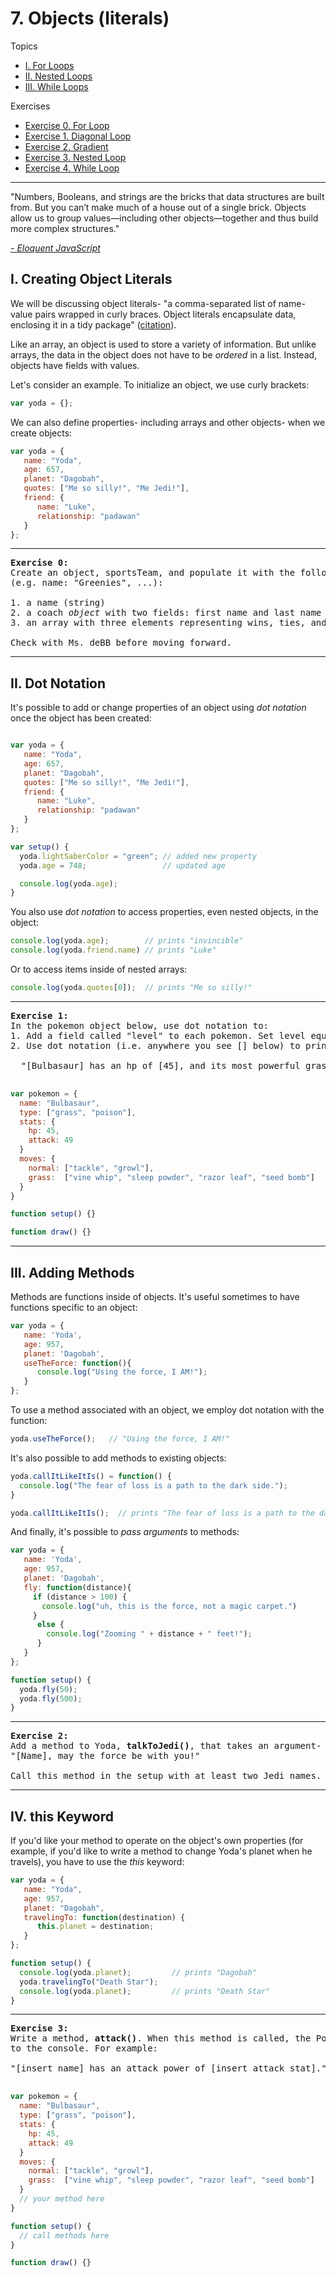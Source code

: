 # 7. Objects (literals)

Topics
* [I. For Loops](#i-for-loops)
* [II. Nested Loops](#ii-nested-loops)
* [III. While Loops](#iii-while-loops)

Exercises
* [Exercise 0. For Loop](#ex0)
* [Exercise 1. Diagonal Loop](#ex1)
* [Exercise 2. Gradient](#ex2)
* [Exercise 3. Nested Loop](#ex3)
* [Exercise 4. While Loop](#ex4)

---

 "Numbers, Booleans, and strings are the bricks that data structures are built from. But you can’t make much of a house out of a single brick. Objects allow us to group values—including other objects—together and thus build more complex structures."

 [*- Eloquent JavaScript*](http://eloquentjavascript.net/04_data.html)


## I. Creating Object Literals

We will be discussing object literals- "a comma-separated list of name-value pairs wrapped in curly braces. Object literals encapsulate data, enclosing it in a tidy package" ([citation](http://www.dyn-web.com/tutorials/object-literal/)).

Like an array, an object is used to store a variety of information. But unlike arrays, the data in the object does not have to be *ordered* in a list. Instead, objects have fields with values.

Let's consider an example. To initialize an object, we use curly brackets:

```javascript
var yoda = {};
```

We can also define properties- including arrays and other objects- when we create objects:

```javascript
var yoda = {
   name: "Yoda",
   age: 657,
   planet: "Dagobah",
   quotes: ["Me so silly!", "Me Jedi!"],
   friend: {
      name: "Luke",
      relationship: "padawan"
   }
};
```
---

<a name="ex0"></a>
<pre>
<b>Exercise 0:</b>
Create an object, sportsTeam, and populate it with the following key-value pairs
(e.g. name: "Greenies", ...):

1. a name (string)
2. a coach <em>object</em> with two fields: first name and last name
3. an array with three elements representing wins, ties, and losses

Check with Ms. deBB before moving forward.
</pre>

---

## II. Dot Notation
It's possible to add or change properties of an object using *dot notation* once the object has been created:

```javascript

var yoda = {
   name: "Yoda",
   age: 657,
   planet: "Dagobah",
   quotes: ["Me so silly!", "Me Jedi!"],
   friend: {
      name: "Luke",
      relationship: "padawan"
   }
};

var setup() {
  yoda.lightSaberColor = "green"; // added new property
  yoda.age = 748;                 // updated age

  console.log(yoda.age);
}

```

You also use *dot notation* to access properties, even nested objects, in the object:

```javascript
console.log(yoda.age);        // prints "invincible"
console.log(yoda.friend.name) // prints "Luke"
```

Or to access items inside of nested arrays:

```javascript
console.log(yoda.quotes[0]);  // prints "Me so silly!"
```

---

<a name="ex1"></a>
<pre>
<b>Exercise 1:</b>
In the pokemon object below, use dot notation to:
1. Add a field called "level" to each pokemon. Set level equal to 1.
2. Use dot notation (i.e. anywhere you see [] below) to print to the console:

  "[Bulbasaur] has an hp of [45], and its most powerful grass move is [seed bomb]."

</pre>

```javascript
var pokemon = {
  name: "Bulbasaur",
  type: ["grass", "poison"],
  stats: {
    hp: 45,
    attack: 49
  }
  moves: {
    normal: ["tackle", "growl"],
    grass:  ["vine whip", "sleep powder", "razor leaf", "seed bomb"]
  }
}

function setup() {}

function draw() {}
```

---

## III. Adding Methods

Methods are functions inside of objects. It's useful sometimes to have functions specific to an object:

```javascript
var yoda = {
   name: 'Yoda',
   age: 957,
   planet: 'Dagobah',
   useTheForce: function(){
      console.log("Using the force, I AM!");
   }
};
```

To use a method associated with an object, we employ dot notation with the function:

```javascript
yoda.useTheForce();   // "Using the force, I AM!"
```

It's also possible to add methods to existing objects:

```javascript
yoda.callItLikeItIs() = function() {
  console.log("The fear of loss is a path to the dark side.");
}

yoda.callItLikeItIs();  // prints "The fear of loss is a path to the dark side."
```

And finally, it's possible to *pass arguments* to methods:

```javascript
var yoda = {
   name: 'Yoda',
   age: 957,
   planet: 'Dagobah',
   fly: function(distance){
     if (distance > 100) {
       console.log("uh, this is the force, not a magic carpet.")
     }
      else {
        console.log("Zooming " + distance + " feet!");
      }
   }
};

function setup() {
  yoda.fly(50);
  yoda.fly(500);
}
```

---

<a name="ex2"></a>
<pre>
<b>Exercise 2:</b>
Add a method to Yoda, <b>talkToJedi()</b>, that takes an argument- a Jedi's name. The method prints,
"[Name], may the force be with you!"

Call this method in the setup with at least two Jedi names.
</pre>

---

## IV. this Keyword
If you'd like your method to operate on the object's own properties (for example, if you'd like to write a method to change Yoda's planet when he travels), you have to use the *this* keyword:

```javascript
var yoda = {
   name: "Yoda",
   age: 957,
   planet: "Dagobah",
   travelingTo: function(destination) {
      this.planet = destination;
   }
};

function setup() {
  console.log(yoda.planet);         // prints "Dagobah"
  yoda.travelingTo("Death Star");
  console.log(yoda.planet);         // prints "Death Star"
}

```

---

<a name="ex3"></a>
<pre>
<b>Exercise 3:</b>
Write a method, <b>attack()</b>. When this method is called, the Pokemon's name and attack stat are printed
to the console. For example:

"[insert name] has an attack power of [insert attack stat]."

</pre>

```javascript
var pokemon = {
  name: "Bulbasaur",
  type: ["grass", "poison"],
  stats: {
    hp: 45,
    attack: 49
  }
  moves: {
    normal: ["tackle", "growl"],
    grass:  ["vine whip", "sleep powder", "razor leaf", "seed bomb"]
  }
  // your method here
}

function setup() {
  // call methods here
}

function draw() {}
```
